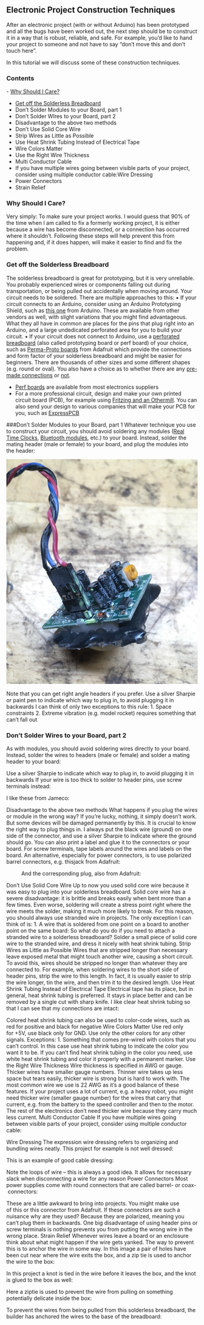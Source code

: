 ## Electronic Project Construction Techniques
After an electronic project (with or without Arduino) has been prototyped and all the bugs have been worked out, the next step should be to construct it in a way that is robust, reliable, and safe. For example, you’d like to hand your project to someone and not have to say “don’t move this and don’t touch here”.


In this tutorial we will discuss some of these construction techniques.

### Contents
 - [Why Should I Care?](#why-should-i-care)
 - [Get off the Solderless Breadboard](#Get-off-the-Solderless-Breadboard)
 - Don’t Solder Modules to your Board, part 1
 - Don’t Solder WIres to your Board, part 2
 - Disadvantage to the above two methods
 - Don’t Use Solid Core Wire
 - Strip Wires as Little as Possible
 - Use Heat Shrink Tubing Instead of Electrical Tape
 - Wire Colors Matter
 - Use the Right Wire Thickness
 - Multi Conductor Cable
 - If you have multiple wires going between visible parts of your project, consider using multiple conductor cable:Wire Dressing
 - Power Connectors
 - Strain Relief
		
		
### Why Should I Care?
Very simply: To make sure your project works. I would guess that 90% of the time when I am called to fix a formerly working project, it is either because a wire has become disconnected, or a connection has occurred where it shouldn’t. Following these steps will help prevent this from happening and, if it does happen, will make it easier to find and fix the problem.



### Get off the Solderless Breadboard
The solderless breadboard is great for prototyping, but it is very unreliable. You probably experienced wires or components falling out during transportation, 
or being pulled out accidentally when moving around. Your circuit needs to be soldered. There are multiple approaches to this:
	▪	If your circuit connects to an Arduino, consider using an Arduino Prototyping Shield, such as [this one](https://store.arduino.cc/usa/proto-shield-rev3-uno-size)
	from Arduino. These are available from other vendors as well, with slight variations that you might find advantageous. What they all have in common are places for the pins that plug right into an Arduino, and a large undedicated perforated area for you to build your circuit.
	▪	If your circuit does not connect to Arduino, use a [perforated breadboard](https://en.wikipedia.org/wiki/Perfboard) (also called prototyping board or perf board) of your choice, such as [Perma-Proto boards](https://www.adafruit.com/category/466) from Adafruit which provide the connections and form factor of your solderless breadboard and might be easier for beginners. 
	There are thousands of other sizes and some different shapes (e.g. round or oval). You also have a choice as to whether there are any [pre-made connections](http://www.busboard.com/PR3UC) or [not](http://www.busboard.com/PAD1).
- [Perf boards](https://www.allelectronics.com/category/455/perf-boards/1.html) are available from most electronics suppliers
- For a more professional circuit, design and make your own printed circuit board (PCB), for example using [Fritzing and an Othermill](https://web.archive.org/web/20170723212431/http://teachmetomake.com/wordpress/using-fritzing-to-design-an-arduino-shield-and-using-othermill-to-mill-the-board). 
You can also send your design to various companies that will make your PCB for you, such as [ExpressPCB](http://www.expresspcb.com/)
		
	
	
	
###Don’t Solder Modules to your Board, part 1
Whatever technique you use to construct your circuit, you should avoid soldering any modules 
([Real Time Clocks](https://www.adafruit.com/products/264), [Bluetooth modules](https://www.adafruit.com/products/2633), etc.) to your board. Instead, solder the mating header (male or female) to your board, and plug the modules into the header:

![Socketed Sensor](images/SocketedSensor.jpg)

Note that you can get right angle headers if you prefer. Use a silver Sharpie or paint pen to indicate which way to plug in, to avoid plugging it in backwards
I can think of only two exceptions to this rule:
	1.	Space constraints
	2.	Extreme vibration (e.g. model rocket) requires something that can’t fall out
	
	
### Don’t Solder Wires to your Board, part 2 
As with modules, you should avoid soldering wires directly to your board. Instead, solder the wires to headers (male or female) and solder a mating header to your board:


Use a silver Sharpie to indicate which way to plug in, to avoid plugging it in backwards
If your wire is too thick to solder to header pins, use screw terminals instead:

I like these from Jameco:

Disadvantage to the above two methods
What happens if you plug the wires or module in the wrong way? If you’re lucky, nothing, it simply doesn’t work. But some devices will be damaged permanently by this. It is crucial to know the right way to plug things in. I always put the black wire (ground) on one side of the connector, and use a silver Sharpie to indicate where the ground should go. You can also print a label and glue it to the connectors or your board. For screw terminals, tape labels around the wires and labels on the board.
An alternative, especially for power connectors, is to use polarized barrel connectors, e.g. thisjack from Adafruit:

 
 
 
 
 
And the corresponding plug, also from Adafruit:

Don’t Use Solid Core Wire
Up to now you used solid core wire because it was easy to plug into your solderless breadboard. Solid core wire has a severe disadvantage: it is brittle and breaks easily when bent more than a few times. Even worse, soldering will create a stress point right where the wire meets the solder, making it much more likely to break. For this reason, you should always use stranded wire in projects.
The only exception I can think of is:
	1.	A wire that is soldered from one point on a board to another point on the same board:
So what do you do if you need to attach a stranded wire to a solderless breadboard? Solder a small piece of solid core wire to the stranded wire, and dress it nicely with heat shrink tubing.
Strip Wires as Little as Possible
Wires that are stripped longer than necessary leave exposed metal that might touch another wire, causing a short circuit. To avoid this, wires should be stripped no longer than whatever they are connected to.
For example, when soldering wires to the short side of header pins, strip the wire to this length. In fact, it is usually easier to strip the wire longer, tin the wire, and then trim it to the desired length.
Use Heat Shrink Tubing Instead of Electrical Tape
Electrical tape has its place, but in general, heat shrink tubing is preferred. It stays in place better and can be removed by a single cut with sharp knife. I like clear heat shrink tubing so that I can see that my connections are intact:


Colored heat shrink tubing can also be used to color-code wires, such as red for positive and black for negative
Wire Colors Matter
Use red only for +5V, use black only for GND. Use only the other colors for any other signals.
Exceptions:
	1.	Something that comes pre-wired with colors that you can’t control. In this case use heat shrink tubing to indicate the color you want it to be. If you can’t find heat shrink tubing in the color you need, use white heat shrink tubing and color it properly with a permanent marker.
Use the Right Wire Thickness
Wire thickness is specified in AWG or gauge. Thicker wires have smaller gauge numbers. Thinner wire takes up less space but tears easily, thicker wire is strong but is hard to work with. The most common wire we use is 22 AWG as it’s a good balance of these features.
If your project uses a lot of current, e.g. a heavy robot, you might need thicker wire (smaller gauge number) for the wires that carry that current, e.g. from the battery to the speed controller and then to the motor. The rest of the electronics don’t need thicker wire because they carry much less current.
Multi Conductor Cable
If you have multiple wires going between visible parts of your project, consider using multiple conductor cable:

Wire Dressing
The expression wire dressing refers to organizing and bundling wires neatly. This project for example is not well dressed:

This is an example of good cable dressing:

Note the loops of wire – this is always a good idea. It allows for necessary slack when disconnecting a wire for any reason
Power Connectors
Most power supplies come with round connectors that are called barrel- or coax- connectors:

These are a little awkward to bring into projects. You might make use of this or this connector from Adafruit.
If these connectors are such a nuisance why are they used? Because they are polarized, meaning you can’t plug them in backwards. One big disadvantage of using header pins or screw terminals is nothing prevents you from putting the wrong wire in the wrong place.
Strain Relief
Whenever wires leave a board or an enclosure think about what might happen if the wire gets yanked. The way to prevent this is to anchor the wire in some way. In this image a pair of holes have been cut near where the wire exits the box, and a zip tie is used to anchor the wire to the box:

In this project a knot is tied in the wire before it leaves the box, and the knot is glued to the box as well:

Here a ziptie is used to prevent the wire from pulling on something potentially delicate inside the box:

To prevent the wires from being pulled from this solderless breadboard, the builder has anchored the wires to the base of the breadboard:



